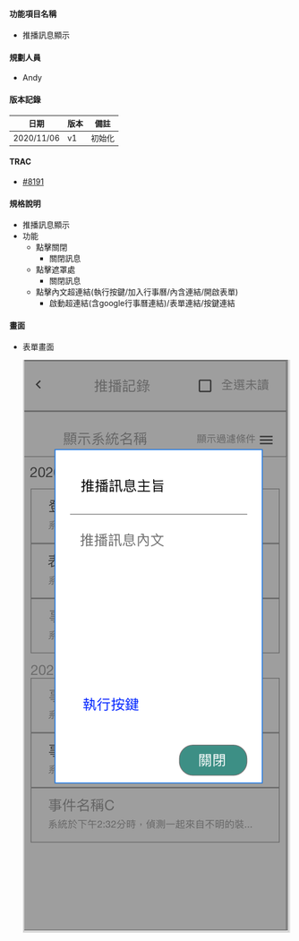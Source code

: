 #### <div id="notification_detail">功能項目名稱</div>
  * 推播訊息顯示

#### <div id="user">規劃人員</div>
  * Andy

#### <div id="version">版本記錄</div>
  |日期|版本|備註|
  |---|---|---|
  |2020/11/06|v1|初始化|

#### <div id="trac">TRAC</div>
  * [#8191](http://trac.uneec.com/trac/neco/ticket/8191)

#### <div id="specification">規格說明</div>
  * 推播訊息顯示
  * 功能
    * 點擊關閉
      * 關閉訊息
    * 點擊遮罩處
      * 關閉訊息
    * 點擊內文超連結(執行按鍵/加入行事曆/內含連結/開啟表單)
      * 啟動超連結(含google行事曆連結)/表單連結/按鍵連結

#### <div id="photo">畫面</div>

  * 表單畫面
    
    ![Notification message](./image/notification_detail.png)
